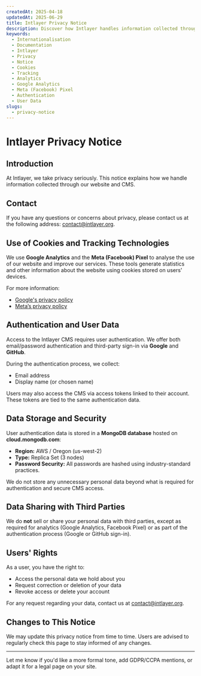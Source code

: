 ```yaml
---
createdAt: 2025-04-18
updatedAt: 2025-06-29
title: Intlayer Privacy Notice
description: Discover how Intlayer handles information collected through our website and CMS. Follow the documentation to understand the different formats and use cases.
keywords:
  - Internationalisation
  - Documentation
  - Intlayer
  - Privacy
  - Notice
  - Cookies
  - Tracking
  - Analytics
  - Google Analytics
  - Meta (Facebook) Pixel
  - Authentication
  - User Data
slugs:
  - privacy-notice
---
```


# Intlayer Privacy Notice

## Introduction

At Intlayer, we take privacy seriously. This notice explains how we handle information collected through our website and CMS.

## Contact

If you have any questions or concerns about privacy, please contact us at the following address: [contact@intlayer.org](mailto:contact@intlayer.org).

## Use of Cookies and Tracking Technologies

We use **Google Analytics** and the **Meta (Facebook) Pixel** to analyse the use of our website and improve our services. These tools generate statistics and other information about the website using cookies stored on users' devices.

For more information:

- [Google's privacy policy](https://policies.google.com/privacy)
- [Meta’s privacy policy](https://www.facebook.com/privacy/policy)

## Authentication and User Data

Access to the Intlayer CMS requires user authentication. We offer both email/password authentication and third-party sign-in via **Google** and **GitHub**.

During the authentication process, we collect:

- Email address
- Display name (or chosen name)

Users may also access the CMS via access tokens linked to their account. These tokens are tied to the same authentication data.

## Data Storage and Security

User authentication data is stored in a **MongoDB database** hosted on **cloud.mongodb.com**:

- **Region:** AWS / Oregon (us-west-2)
- **Type:** Replica Set (3 nodes)
- **Password Security:** All passwords are hashed using industry-standard practices.

We do not store any unnecessary personal data beyond what is required for authentication and secure CMS access.

## Data Sharing with Third Parties

We do **not** sell or share your personal data with third parties, except as required for analytics (Google Analytics, Facebook Pixel) or as part of the authentication process (Google or GitHub sign-in).

## Users' Rights

As a user, you have the right to:

- Access the personal data we hold about you
- Request correction or deletion of your data
- Revoke access or delete your account

For any request regarding your data, contact us at [contact@intlayer.org](mailto:contact@intlayer.org).

## Changes to This Notice

We may update this privacy notice from time to time. Users are advised to regularly check this page to stay informed of any changes.

---

Let me know if you'd like a more formal tone, add GDPR/CCPA mentions, or adapt it for a legal page on your site.
